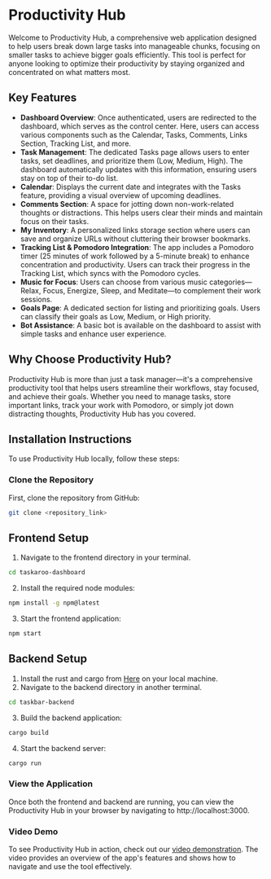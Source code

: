 # Productivity Hub
Welcome to Productivity Hub, a comprehensive web application designed to help users break down large tasks into manageable chunks, focusing on smaller tasks to achieve bigger goals efficiently. This tool is perfect for anyone looking to optimize their productivity by staying organized and concentrated on what matters most.

## Key Features
- **Dashboard Overview**: Once authenticated, users are redirected to the dashboard, which serves as the control center. Here, users can access various components such as the Calendar, Tasks, Comments, Links Section, Tracking List, and more.
- **Task Management**: The dedicated Tasks page allows users to enter tasks, set deadlines, and prioritize them (Low, Medium, High). The dashboard automatically updates with this information, ensuring users stay on top of their to-do list.
- **Calendar**: Displays the current date and integrates with the Tasks feature, providing a visual overview of upcoming deadlines.
- **Comments Section**: A space for jotting down non-work-related thoughts or distractions. This helps users clear their minds and maintain focus on their tasks.
- **My Inventory**: A personalized links storage section where users can save and organize URLs without cluttering their browser bookmarks.
- **Tracking List & Pomodoro Integration**: The app includes a Pomodoro timer (25 minutes of work followed by a 5-minute break) to enhance concentration and productivity. Users can track their progress in the Tracking List, which syncs with the Pomodoro cycles.
- **Music for Focus**: Users can choose from various music categories—Relax, Focus, Energize, Sleep, and Meditate—to complement their work sessions.
- **Goals Page**: A dedicated section for listing and prioritizing goals. Users can classify their goals as Low, Medium, or High priority.
- **Bot Assistance**: A basic bot is available on the dashboard to assist with simple tasks and enhance user experience.

## Why Choose Productivity Hub?
Productivity Hub is more than just a task manager—it's a comprehensive productivity tool that helps users streamline their workflows, stay focused, and achieve their goals. Whether you need to manage tasks, store important links, track your work with Pomodoro, or simply jot down distracting thoughts, Productivity Hub has you covered.

## Installation Instructions
To use Productivity Hub locally, follow these steps:

### Clone the Repository
First, clone the repository from GitHub:
```bash
git clone <repository_link>
```

## Frontend Setup
1. Navigate to the frontend directory in your terminal.
```bash
cd taskaroo-dashboard
```

2. Install the required node modules:
```bash
npm install -g npm@latest
```

3. Start the frontend application:
```bash
npm start
```

## Backend Setup
1. Install the rust and cargo from [Here](https://doc.rust-lang.org/cargo/getting-started/installation.html) on your local machine.
2. Navigate to the backend directory in another terminal.
```bash
cd taskbar-backend
```
3. Build the backend application:
```bash
cargo build
```
4. Start the backend server:
```bash
cargo run
```

### View the Application
Once both the frontend and backend are running, you can view the Productivity Hub in your browser by navigating to http://localhost:3000.

### Video Demo
To see Productivity Hub in action, check out our [video demonstration](https://www.youtube.com/watch?v=U2uQ5-py_RU&feature=youtu.be). The video provides an overview of the app's features and shows how to navigate and use the tool effectively.
